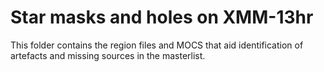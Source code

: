 # Star masks and holes on XMM-13hr

This folder contains the region files and MOCS that aid identification of artefacts and
missing sources in the masterlist.



